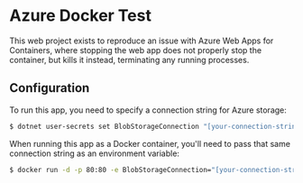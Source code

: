 # Azure Docker Test

This web project exists to reproduce an issue with Azure Web Apps for Containers, where stopping the web app does not properly stop the container, but kills it instead, terminating any running processes.

## Configuration

To run this app, you need to specify a connection string for Azure storage:

```bash
$ dotnet user-secrets set BlobStorageConnection "[your-connection-string]"
```

When running this app as a Docker container, you'll need to pass that same connection string as an environment variable:
```bash
$ docker run -d -p 80:80 -e BlobStorageConnection="[your-connection-string]" [image-name]
```

